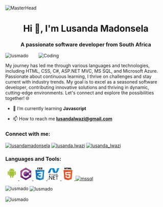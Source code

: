 ![MasterHead](https://firebasestorage.googleapis.com/v0/b/flexi-coding.appspot.com/o/dempgi7-520f8d5f-63d4-4453-8822-dbc149ae27f8.gif?alt=media&token=91c0c7b2-93c3-4029-b011-1a8703c5730d)
<h1 align="center">Hi 👋, I'm Lusanda Madonsela</h1>
<h3 align="center">A passionate software developer from South Africa</h3>
<img align="right" alt="Coding" width="400" src="https://cdn.dribbble.com/users/1162077/screenshots/3848914/programmer.gif">
<p align="left"> <img src="https://komarev.com/ghpvc/?username=lusmado&label=Profile%20views&color=0e75b6&style=flat" alt="lusmado" /> </p>

My journey has led me through various languages and technologies, including HTML, CSS, C#, ASP.NET MVC, MS SQL, and Microsoft Azure. Passionate about continuous learning, I thrive on challenges and stay current with industry trends. My goal is to excel as a seasoned software developer, contributing innovative solutions and thriving in dynamic, cutting-edge environments. Let's connect and explore the possibilities together! 🌐

- 🌱 I’m currently learning **Javascript**

- 📫 How to reach me **lusandalwazi@gmail.com**

<h3 align="left">Connect with me:</h3>
<p align="left">
<a href="https://linkedin.com/in/lusandamadonsela" target="blank"><img align="center" src="https://raw.githubusercontent.com/rahuldkjain/github-profile-readme-generator/master/src/images/icons/Social/linked-in-alt.svg" alt="lusandamadonsela" height="30" width="40" /></a>
<a href="https://fb.com/lusanda.lwazi" target="blank"><img align="center" src="https://raw.githubusercontent.com/rahuldkjain/github-profile-readme-generator/master/src/images/icons/Social/facebook.svg" alt="lusanda.lwazi" height="30" width="40" /></a>
<a href="https://instagram.com/lusanda_lwazi" target="blank"><img align="center" src="https://raw.githubusercontent.com/rahuldkjain/github-profile-readme-generator/master/src/images/icons/Social/instagram.svg" alt="lusanda_lwazi" height="30" width="40" /></a>
</p>

<h3 align="left">Languages and Tools:</h3>
<p align="left"> <a href="https://developer.android.com" target="_blank" rel="noreferrer"> <img src="https://raw.githubusercontent.com/devicons/devicon/master/icons/android/android-original-wordmark.svg" alt="android" width="40" height="40"/> </a> <a href="https://www.w3schools.com/cs/" target="_blank" rel="noreferrer"> <img src="https://raw.githubusercontent.com/devicons/devicon/master/icons/csharp/csharp-original.svg" alt="csharp" width="40" height="40"/> </a> <a href="https://www.w3schools.com/css/" target="_blank" rel="noreferrer"> <img src="https://raw.githubusercontent.com/devicons/devicon/master/icons/css3/css3-original-wordmark.svg" alt="css3" width="40" height="40"/> </a> <a href="https://dotnet.microsoft.com/" target="_blank" rel="noreferrer"> <img src="https://raw.githubusercontent.com/devicons/devicon/master/icons/dot-net/dot-net-original-wordmark.svg" alt="dotnet" width="40" height="40"/> </a> <a href="https://www.w3.org/html/" target="_blank" rel="noreferrer"> <img src="https://raw.githubusercontent.com/devicons/devicon/master/icons/html5/html5-original-wordmark.svg" alt="html5" width="40" height="40"/> </a> <a href="https://www.microsoft.com/en-us/sql-server" target="_blank" rel="noreferrer"> <img src="https://www.svgrepo.com/show/303229/microsoft-sql-server-logo.svg" alt="mssql" width="40" height="40"/> </a> </p>

<p><img align="left" src="https://github-readme-stats.vercel.app/api/top-langs?username=lusmado&show_icons=true&locale=en&layout=compact" alt="lusmado" /></p>

<p>&nbsp;<img align="center" src="https://github-readme-stats.vercel.app/api?username=lusmado&show_icons=true&locale=en" alt="lusmado" /></p>

<p><img align="center" src="https://github-readme-streak-stats.herokuapp.com/?user=lusmado&" alt="lusmado" /></p>
